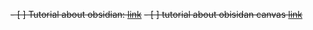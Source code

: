 <del>- [ ] Tutorial about obsidian: [link](www,obsidian.com)</del>
<del>- [ ] tutorial about obisidan canvas [link]()</del>

